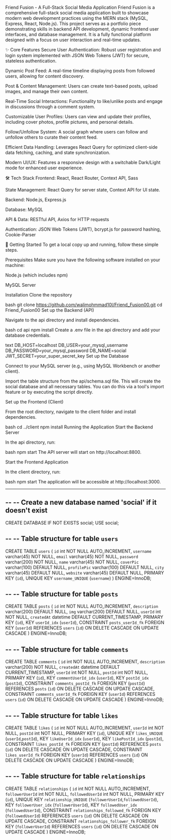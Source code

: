 Friend Fusion - A Full-Stack Social Media Application
Friend Fusion is a comprehensive full-stack social media application built to showcase modern web development practices using the MERN stack (MySQL, Express, React, Node.js). This project serves as a portfolio piece demonstrating skills in backend API development, dynamic frontend user interfaces, and database management. It is a fully functional platform designed with a focus on user interaction and real-time updates.

✨ Core Features
Secure User Authentication: Robust user registration and login system implemented with JSON Web Tokens (JWT) for secure, stateless authentication.

Dynamic Post Feed: A real-time timeline displaying posts from followed users, allowing for content discovery.

Post & Content Management: Users can create text-based posts, upload images, and manage their own content.

Real-Time Social Interactions: Functionality to like/unlike posts and engage in discussions through a comment system.

Customizable User Profiles: Users can view and update their profiles, including cover photos, profile pictures, and personal details.

Follow/Unfollow System: A social graph where users can follow and unfollow others to curate their content feed.

Efficient Data Handling: Leverages React Query for optimized client-side data fetching, caching, and state synchronization.

Modern UI/UX: Features a responsive design with a switchable Dark/Light mode for enhanced user experience.

🛠️ Tech Stack
Frontend: React, React Router, Context API, Sass

State Management: React Query for server state, Context API for UI state.

Backend: Node.js, Express.js

Database: MySQL

API & Data: RESTful API, Axios for HTTP requests

Authentication: JSON Web Tokens (JWT), bcrypt.js for password hashing, Cookie-Parser

🚀 Getting Started
To get a local copy up and running, follow these simple steps.

Prerequisites
Make sure you have the following software installed on your machine:

Node.js (which includes npm)

MySQL Server

Installation
Clone the repository

bash
git clone https://github.com/walimohmmad10l/Friend_Fusion00.git
cd Friend_Fusion00
Set up the Backend (API)

Navigate to the api directory and install dependencies.

bash
cd api
npm install
Create a .env file in the api directory and add your database credentials.

text
DB_HOST=localhost
DB_USER=your_mysql_username
DB_PASSWORD=your_mysql_password
DB_NAME=social
JWT_SECRET=your_super_secret_key
Set up the Database

Connect to your MySQL server (e.g., using MySQL Workbench or another client).

Import the table structure from the api/schema.sql file. This will create the social database and all necessary tables. You can do this via a tool's import feature or by executing the script directly.

Set up the Frontend (Client)

From the root directory, navigate to the client folder and install dependencies.

bash
cd ../client
npm install
Running the Application
Start the Backend Server

In the api directory, run:

bash
npm start
The API server will start on http://localhost:8800.

Start the Frontend Application

In the client directory, run:

bash
npm start
The application will be accessible at http://localhost:3000.


-----------------------------------------------------------------------------------------------------------------------------------------------------------------------------------------------------------------



--
-- Create a new database named 'social' if it doesn't exist
--
CREATE DATABASE IF NOT EXISTS social;
USE social;

--
-- Table structure for table `users`
--
CREATE TABLE `users` (
  `id` int NOT NULL AUTO_INCREMENT,
  `username` varchar(45) NOT NULL,
  `email` varchar(45) NOT NULL,
  `password` varchar(200) NOT NULL,
  `name` varchar(45) NOT NULL,
  `coverPic` varchar(100) DEFAULT NULL,
  `profilePic` varchar(100) DEFAULT NULL,
  `city` varchar(45) DEFAULT NULL,
  `website` varchar(45) DEFAULT NULL,
  PRIMARY KEY (`id`),
  UNIQUE KEY `username_UNIQUE` (`username`)
) ENGINE=InnoDB;

--
-- Table structure for table `posts`
--
CREATE TABLE `posts` (
  `id` int NOT NULL AUTO_INCREMENT,
  `description` varchar(200) DEFAULT NULL,
  `img` varchar(200) DEFAULT NULL,
  `userId` int NOT NULL,
  `createdAt` datetime DEFAULT CURRENT_TIMESTAMP,
  PRIMARY KEY (`id`),
  KEY `userId_idx` (`userId`),
  CONSTRAINT `posts_userId_fk` FOREIGN KEY (`userId`) REFERENCES `users` (`id`) ON DELETE CASCADE ON UPDATE CASCADE
) ENGINE=InnoDB;

--
-- Table structure for table `comments`
--
CREATE TABLE `comments` (
  `id` int NOT NULL AUTO_INCREMENT,
  `description` varchar(200) NOT NULL,
  `createdAt` datetime DEFAULT CURRENT_TIMESTAMP,
  `userId` int NOT NULL,
  `postId` int NOT NULL,
  PRIMARY KEY (`id`),
  KEY `commentUserId_idx` (`userId`),
  KEY `postId_idx` (`postId`),
  CONSTRAINT `comments_postId_fk` FOREIGN KEY (`postId`) REFERENCES `posts` (`id`) ON DELETE CASCADE ON UPDATE CASCADE,
  CONSTRAINT `comments_userId_fk` FOREIGN KEY (`userId`) REFERENCES `users` (`id`) ON DELETE CASCADE ON UPDATE CASCADE
) ENGINE=InnoDB;

--
-- Table structure for table `likes`
--
CREATE TABLE `likes` (
  `id` int NOT NULL AUTO_INCREMENT,
  `userId` int NOT NULL,
  `postId` int NOT NULL,
  PRIMARY KEY (`id`),
  UNIQUE KEY `likes_UNIQUE` (`userId`,`postId`),
  KEY `likeUserId_idx` (`userId`),
  KEY `likePostId_idx` (`postId`),
  CONSTRAINT `likes_postId_fk` FOREIGN KEY (`postId`) REFERENCES `posts` (`id`) ON DELETE CASCADE ON UPDATE CASCADE,
  CONSTRAINT `likes_userId_fk` FOREIGN KEY (`userId`) REFERENCES `users` (`id`) ON DELETE CASCADE ON UPDATE CASCADE
) ENGINE=InnoDB;

--
-- Table structure for table `relationships`
--
CREATE TABLE `relationships` (
  `id` int NOT NULL AUTO_INCREMENT,
  `followerUserId` int NOT NULL,
  `followedUserId` int NOT NULL,
  PRIMARY KEY (`id`),
  UNIQUE KEY `relationship_UNIQUE` (`followerUserId`,`followedUserId`),
  KEY `followerUser_idx` (`followerUserId`),
  KEY `followedUser_idx` (`followedUserId`),
  CONSTRAINT `relationships_followed_fk` FOREIGN KEY (`followedUserId`) REFERENCES `users` (`id`) ON DELETE CASCADE ON UPDATE CASCADE,
  CONSTRAINT `relationships_follower_fk` FOREIGN KEY (`followerUserId`) REFERENCES `users` (`id`) ON DELETE CASCADE ON UPDATE CASCADE
) ENGINE=InnoDB;
